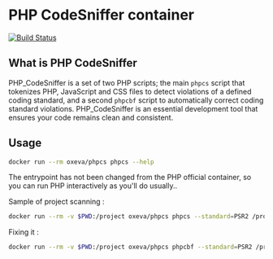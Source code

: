 PHP CodeSniffer container
=========================

[![Build Status](https://travis-ci.org/oxeva/phpcs.svg?branch=master)](https://travis-ci.org/oxeva/phpcs)

What is PHP CodeSniffer
-----------------------

PHP\_CodeSniffer is a set of two PHP scripts; the main `phpcs` script that tokenizes PHP, JavaScript and CSS files to detect violations of a defined coding standard, and a second `phpcbf` script to automatically correct coding standard violations. PHP\_CodeSniffer is an essential development tool that ensures your code remains clean and consistent.

Usage
-----

```sh
docker run --rm oxeva/phpcs phpcs --help
```

The entrypoint has not been changed from the PHP official container, so you can run PHP interactively as you'll do usually..

Sample of project scanning :

```sh
docker run --rm -v $PWD:/project oxeva/phpcs phpcs --standard=PSR2 /project/
```

Fixing it :

```sh
docker run --rm -v $PWD:/project oxeva/phpcs phpcbf --standard=PSR2 /project/
```
